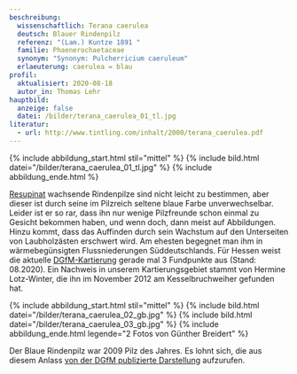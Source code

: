 ```yaml
---
beschreibung:
  wissenschaftlich: Terana caerulea
  deutsch: Blauer Rindenpilz
  referenz: "(Lam.) Kuntze 1891 "
  familie: Phaenerochaetaceae
  synonym: "Synonym: Pulcherricium caeruleum"
  erlaeuterung: caerulea = blau
profil:
  aktualisiert: 2020-08-18
  autor_in: Thomas Lehr
hauptbild:
  anzeige: false
  datei: /bilder/terana_caerulea_01_tl.jpg
literatur:
  - url: http://www.tintling.com/inhalt/2000/terana_caerulea.pdf
---
```

{% include abbildung_start.html stil="mittel" %}
{% include bild.html datei="/bilder/terana_caerulea_01_tl.jpg" %}
{% include abbildung_ende.html %}

[Resupinat](resupinat "Glossar") wachsende Rindenpilze sind nicht leicht zu bestimmen, aber dieser ist durch seine im Pilzreich seltene blaue Farbe unverwechselbar. Leider ist er so rar, dass ihn nur wenige Pilzfreunde schon einmal zu Gesicht bekommen haben, und wenn doch, dann meist auf Abbildungen. Hinzu kommt, dass das Auffinden durch sein Wachstum auf den Unterseiten von Laubholzästen erschwert wird. Am ehesten begegnet man ihm in wärmebegünsigten Flussniederungen Süddeutschlands. Für Hessen weist die aktuelle [DGfM-Kartierung](http://hessen.pilze-deutschland.de/organismen/terana-caerulea-schrad-ex-lam-kuntze-1891) gerade mal 3 Fundpunkte aus (Stand: 08.2020). Ein Nachweis in unserem Kartierungsgebiet stammt von Hermine Lotz-Winter, die ihn im November 2012 am Kesselbruchweiher gefunden hat.

{% include abbildung_start.html stil="mittel" %}
{% include bild.html datei="/bilder/terana_caerulea_02_gb.jpg" %}
{% include bild.html datei="/bilder/terana_caerulea_03_gb.jpg" %}
{% include abbildung_ende.html legende="2 Fotos von Günther Breidert" %}

Der Blaue Rindenpilz war 2009 Pilz des Jahres. Es lohnt sich, die aus diesem Anlass [von der DGfM publizierte Darstellung](https://www.dgfm-ev.de/pilz-des-jahres/2009-blauer-rindenpilz) aufzurufen.